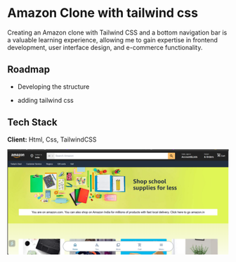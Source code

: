
# Amazon Clone with tailwind css

Creating an Amazon clone with Tailwind CSS and a bottom navigation bar is a valuable learning experience, allowing me to gain expertise in frontend development, user interface design, and e-commerce functionality.

## Roadmap

- Developing the structure

- adding tailwind css


## Tech Stack

**Client:** Html, Css, TailwindCSS




![Logo](https://github.com/aibaljose/AMAZON-TAILWIND-CSS/raw/main/img/screenshot.png)

